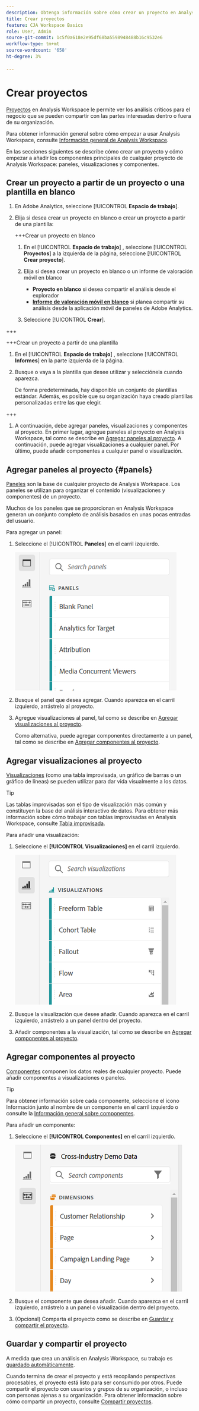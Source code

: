 ```yaml
---
description: Obtenga información sobre cómo crear un proyecto en Analysis Workspace
title: Crear proyectos
feature: CJA Workspace Basics
role: User, Admin
source-git-commit: 1c5f0a618e2e95df68ba5598948488b16c9532e6
workflow-type: tm+mt
source-wordcount: '658'
ht-degree: 3%

---
```


# Crear proyectos

[Proyectos](/help/analysis-workspace/build-workspace-project/freeform-overview.md) en Analysis Workspace le permite ver los análisis críticos para el negocio que se pueden compartir con las partes interesadas dentro o fuera de su organización.

Para obtener información general sobre cómo empezar a usar Analysis Workspace, consulte [Información general de Analysis Workspace](/help/analysis-workspace/home.md).

En las secciones siguientes se describe cómo crear un proyecto y cómo empezar a añadir los componentes principales de cualquier proyecto de Analysis Workspace: paneles, visualizaciones y componentes.

## Crear un proyecto a partir de un proyecto o una plantilla en blanco

1. En Adobe Analytics, seleccione [!UICONTROL **Espacio de trabajo**].

1. Elija si desea crear un proyecto en blanco o crear un proyecto a partir de una plantilla:

   +++Crear un proyecto en blanco

   1. En el [!UICONTROL **Espacio de trabajo**] , seleccione [!UICONTROL **Proyectos**] a la izquierda de la página, seleccione [!UICONTROL **Crear proyecto**].

   1. Elija si desea crear un proyecto en blanco o un informe de valoración móvil en blanco

      * **Proyecto en blanco** si desea compartir el análisis desde el explorador
      * [**Informe de valoración móvil en blanco**](/help/mobile-app/curator.md) si planea compartir su análisis desde la aplicación móvil de paneles de Adobe Analytics.
   1. Seleccione [!UICONTROL **Crear**].

+++

   +++Crear un proyecto a partir de una plantilla

   1. En el [!UICONTROL **Espacio de trabajo**] , seleccione [!UICONTROL **Informes**] en la parte izquierda de la página.

   1. Busque o vaya a la plantilla que desee utilizar y selecciónela cuando aparezca.

      De forma predeterminada, hay disponible un conjunto de plantillas estándar. Además, es posible que su organización haya creado plantillas personalizadas entre las que elegir.

      <!-- (I don't know if you can create a project from a template in CJA... Might need to delete this section. Also update table in "Projects overview") For more information, see [Get started with Reports & Analytics](/help/analyze/reports-analytics/getting-started.md). -->
+++

1. A continuación, debe agregar paneles, visualizaciones y componentes al proyecto. En primer lugar, agregue paneles al proyecto en Analysis Workspace, tal como se describe en [Agregar paneles al proyecto](#add-panels-to-the-project). A continuación, puede agregar visualizaciones a cualquier panel. Por último, puede añadir componentes a cualquier panel o visualización.

## Agregar paneles al proyecto {#panels}

[Paneles](/help/analysis-workspace/c-panels/panels.md) son la base de cualquier proyecto de Analysis Workspace. Los paneles se utilizan para organizar el contenido (visualizaciones y componentes) de un proyecto.

Muchos de los paneles que se proporcionan en Analysis Workspace generan un conjunto completo de análisis basados en unas pocas entradas del usuario.

Para agregar un panel:

1. Seleccione el [!UICONTROL **Paneles**] en el carril izquierdo.

   ![](assets/build-panels.png)

1. Busque el panel que desea agregar. Cuando aparezca en el carril izquierdo, arrástrelo al proyecto.

1. Agregue visualizaciones al panel, tal como se describe en [Agregar visualizaciones al proyecto](#add-visualizations-to-the-project).

   Como alternativa, puede agregar componentes directamente a un panel, tal como se describe en [Agregar componentes al proyecto](#add-components-to-the-project).

## Agregar visualizaciones al proyecto

[Visualizaciones](/help/analysis-workspace/visualizations/freeform-analysis-visualizations.md) (como una tabla improvisada, un gráfico de barras o un gráfico de líneas) se pueden utilizar para dar vida visualmente a los datos.

>[!TIP]
>
>Las tablas improvisadas son el tipo de visualización más común y constituyen la base del análisis interactivo de datos. Para obtener más información sobre cómo trabajar con tablas improvisadas en Analysis Workspace, consulte [Tabla improvisada](/help/analysis-workspace/visualizations/freeform-table/freeform-table.md).

Para añadir una visualización:

1. Seleccione el **[!UICONTROL Visualizaciones]** en el carril izquierdo.

   ![](assets/build-visualizations.png)

1. Busque la visualización que desee añadir. Cuando aparezca en el carril izquierdo, arrástrelo a un panel dentro del proyecto.

1. Añadir componentes a la visualización, tal como se describe en [Agregar componentes al proyecto](#add-components-to-the-project).

## Agregar componentes al proyecto

[Componentes](/help/components/overview.md) componen los datos reales de cualquier proyecto. Puede añadir componentes a visualizaciones o paneles.

>[!TIP]
>
>Para obtener información sobre cada componente, seleccione el icono Información junto al nombre de un componente en el carril izquierdo o consulte la [Información general sobre componentes](/help/components/overview.md).

Para añadir un componente:

1. Seleccione el **[!UICONTROL Componentes]** en el carril izquierdo.

   ![](assets/build-components.png)

1. Busque el componente que desea añadir. Cuando aparezca en el carril izquierdo, arrástrelo a un panel o visualización dentro del proyecto.

1. (Opcional) Comparta el proyecto como se describe en [Guardar y compartir el proyecto](#save-and-share-the-project).

## Guardar y compartir el proyecto

A medida que crea un análisis en Analysis Workspace, su trabajo es [guardado automáticamente](/help/analysis-workspace/build-workspace-project/save-projects.md).

Cuando termina de crear el proyecto y está recopilando perspectivas procesables, el proyecto está listo para ser consumido por otros. Puede compartir el proyecto con usuarios y grupos de su organización, o incluso con personas ajenas a su organización. Para obtener información sobre cómo compartir un proyecto, consulte [Compartir proyectos](/help/analysis-workspace/curate-share/share-projects.md).

